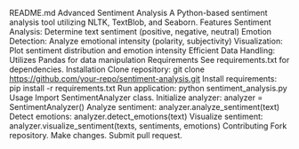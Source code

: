 README.md
Advanced Sentiment Analysis
A Python-based sentiment analysis tool utilizing NLTK, TextBlob, and Seaborn.
Features
Sentiment Analysis: Determine text sentiment (positive, negative, neutral)
Emotion Detection: Analyze emotional intensity (polarity, subjectivity)
Visualization: Plot sentiment distribution and emotion intensity
Efficient Data Handling: Utilizes Pandas for data manipulation
Requirements
See requirements.txt for dependencies.
Installation
Clone repository: git clone https://github.com/your-repo/sentiment-analysis.git
Install requirements: pip install -r requirements.txt
Run application: python sentiment_analysis.py
Usage
Import SentimentAnalyzer class.
Initialize analyzer: analyzer = SentimentAnalyzer()
Analyze sentiment: analyzer.analyze_sentiment(text)
Detect emotions: analyzer.detect_emotions(text)
Visualize sentiment: analyzer.visualize_sentiment(texts, sentiments, emotions)
Contributing
Fork repository.
Make changes.
Submit pull request.
